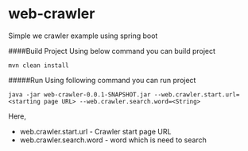 # web-crawler
Simple we crawler example using spring boot

####Build Project
Using below command you can build project

`mvn clean install`

#####Run
Using following command you can run project

`java -jar web-crawler-0.0.1-SNAPSHOT.jar --web.crawler.start.url=<starting page URL> --web.crawler.search.word=<String>`

Here,
 * web.crawler.start.url - Crawler start page URL
 * web.crawler.search.word - word which is need to search
